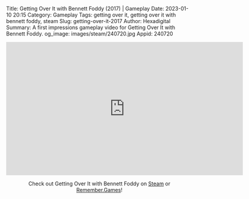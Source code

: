 Title: Getting Over It with Bennett Foddy (2017) | Gameplay
Date: 2023-01-10 20:15
Category: Gameplay
Tags: getting over it,  getting over it with bennett foddy, steam
Slug: getting-over-it-2017
Author: Hexadigital
Summary: A first impressions gameplay video for Getting Over It with Bennett Foddy.
og_image: images/steam/240720.jpg
Appid: 240720

<center><iframe src="https://www.youtube.com/embed/sReGoNFx-IU?feature=oembed" allow="accelerometer; autoplay; encrypted-media; gyroscope; picture-in-picture" width="640" height="360" frameborder="0"></iframe>

Check out Getting Over It with Bennett Foddy on [Steam](https://store.steampowered.com/app/240720/?curator_clanid=34633900) or [Remember.Games](https://remember.games/game/2262/)!</center>